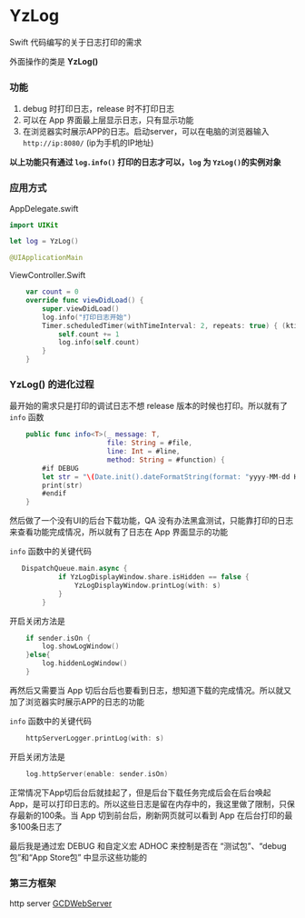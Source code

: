 # YzLog

Swift 代码编写的关于日志打印的需求

外面操作的类是 **YzLog()**

### 功能 
1. debug 时打印日志，release 时不打印日志
2. 可以在 App 界面最上层显示日志，只有显示功能
3. 在浏览器实时展示APP的日志。启动server，可以在电脑的浏览器输入 `http://ip:8080/` (ip为手机的IP地址)

**以上功能只有通过 `log.info()` 打印的日志才可以，`log` 为 `YzLog()`的实例对象**

### 应用方式

AppDelegate.swift
```Swift
import UIKit

let log = YzLog()

@UIApplicationMain
```

ViewController.Swift

```Swift
    var count = 0
    override func viewDidLoad() {
        super.viewDidLoad()
        log.info("打印日志开始")
        Timer.scheduledTimer(withTimeInterval: 2, repeats: true) { (ktimer) in
            self.count += 1
            log.info(self.count)
        }
    }
```

### YzLog() 的进化过程
最开始的需求只是打印的调试日志不想 release 版本的时候也打印。所以就有了 `info` 函数
```Swift
    public func info<T>(_ message: T,
                        file: String = #file,
                        line: Int = #line,
                        method: String = #function) {
        #if DEBUG
        let str = "\(Date.init().dateFormatString(format: "yyyy-MM-dd HH:mm:ss.SSS")) isMainThread = \(Thread.current.isMainThread) 💙 [\((file as NSString).lastPathComponent)[\(line)] \(method)]: \(message)\n"
        print(str)
        #endif
    }    
```
然后做了一个没有UI的后台下载功能，QA 没有办法黑盒测试，只能靠打印的日志来查看功能完成情况，所以就有了日志在 App 界面显示的功能

`info` 函数中的关键代码
```Swift
   DispatchQueue.main.async {
            if YzLogDisplayWindow.share.isHidden == false {
                YzLogDisplayWindow.printLog(with: s)
            }
        }  
```
开启关闭方法是
```Swift
    if sender.isOn {
        log.showLogWindow()
    }else{
        log.hiddenLogWindow()
    } 
```

再然后又需要当 App 切后台后也要看到日志，想知道下载的完成情况。所以就又加了浏览器实时展示APP的日志的功能

`info` 函数中的关键代码
```Swift
    httpServerLogger.printLog(with: s)
```
开启关闭方法是
```Swift
    log.httpServer(enable: sender.isOn)
```
正常情况下App切后台后就挂起了，但是后台下载任务完成后会在后台唤起 App，是可以打印日志的。所以这些日志是留在内存中的，我这里做了限制，只保存最新的100条。当 App 切到前台后，刷新网页就可以看到 App 在后台打印的最多100条日志了


最后我是通过宏 DEBUG 和自定义宏 ADHOC 来控制是否在 “测试包”、“debug包”和“App Store包” 中显示这些功能的


### 第三方框架
http server [GCDWebServer](https://github.com/swisspol/GCDWebServer)